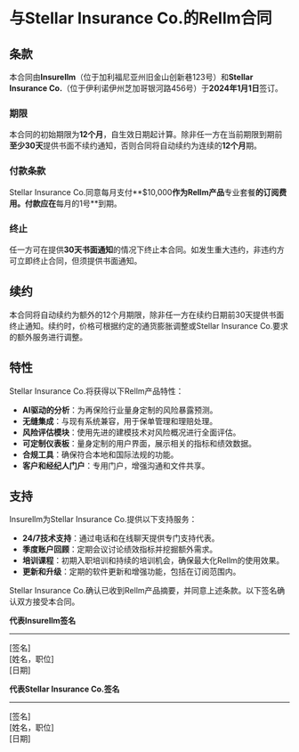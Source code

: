 # 与Stellar Insurance Co.的Rellm合同

## 条款
本合同由**Insurellm**（位于加利福尼亚州旧金山创新巷123号）和**Stellar Insurance Co.**（位于伊利诺伊州芝加哥银河路456号）于**2024年1月1日**签订。

### 期限
本合同的初始期限为**12个月**，自生效日期起计算。除非任一方在当前期限到期前**至少30天**提供书面不续约通知，否则合同将自动续约为连续的**12个月**期。

### 付款条款
Stellar Insurance Co.同意每月支付**$10,000**作为Rellm产品**专业套餐**的订阅费用。付款应在**每月的1号**到期。

### 终止
任一方可在提供**30天书面通知**的情况下终止本合同。如发生重大违约，非违约方可立即终止合同，但须提供书面通知。

## 续约
本合同将自动续约为额外的12个月期限，除非任一方在续约日期前30天提供书面终止通知。续约时，价格可根据约定的通货膨胀调整或Stellar Insurance Co.要求的额外服务进行调整。

## 特性
Stellar Insurance Co.将获得以下Rellm产品特性：

- **AI驱动的分析**：为再保险行业量身定制的风险暴露预测。
- **无缝集成**：与现有系统兼容，用于保单管理和理赔处理。
- **风险评估模块**：使用先进的建模技术对风险概况进行全面评估。
- **可定制仪表板**：量身定制的用户界面，展示相关的指标和绩效数据。
- **合规工具**：确保符合本地和国际法规的功能。
- **客户和经纪人门户**：专用门户，增强沟通和文件共享。

## 支持
Insurellm为Stellar Insurance Co.提供以下支持服务：

- **24/7技术支持**：通过电话和在线聊天提供专门支持代表。
- **季度账户回顾**：定期会议讨论绩效指标并挖掘额外需求。
- **培训课程**：初期入职培训和持续的培训机会，确保最大化Rellm的使用效果。
- **更新和升级**：定期的软件更新和增强功能，包括在订阅范围内。

Stellar Insurance Co.确认已收到Rellm产品摘要，并同意上述条款。以下签名确认双方接受本合同。

**代表Insurellm签名**
______________________________  
[签名]  
[姓名，职位]  
[日期]

**代表Stellar Insurance Co.签名**
______________________________  
[签名]  
[姓名，职位]  
[日期]